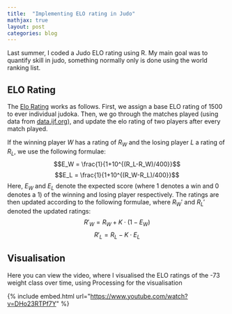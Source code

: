 ```yaml
---
title:  "Implementing ELO rating in Judo"
mathjax: true
layout: post
categories: blog
---
```

Last summer, I coded a Judo ELO rating using R. My main goal was to quantify skill in judo, something normally only is done using the world ranking list.

## ELO Rating
The [Elo Rating](https://en.wikipedia.org/wiki/Elo_rating_system) works as follows. First, we assign a base ELO rating of 1500 to ever individual judoka. Then, we go through the matches played (using data from [data.ijf.org](data.ijf.org)), and update the elo rating of two players after every match played. 

If the winning player $W$ has a rating of $R_W$ and the losing player $L$ a rating of $R_L$, we use the following formulae:
$$E_W = \frac{1}{1+10^{(R_L-R_W)/400}}$$
$$E_L = \frac{1}{1+10^{(R_W-R_L)/400}}$$
Here, $E_W$ and $E_L$ denote the expected score (where 1 denotes a win and 0 denotes a 1) of the winning and losing player respectively.
The ratings are then updated according to the following formulae, where $R_W'$ and $R_L'$ denoted the updated ratings:
$$R'_W = R_W + K \cdot (1 - E_W)$$
$$R'_L = R_L - K \cdot E_L$$

## Visualisation
Here you can view the video, where I visualised the ELO ratings of the -73 weight class over time, using Processing for the visualisation

{% include embed.html url="https://www.youtube.com/watch?v=DHo23RTPf7Y" %}
